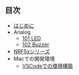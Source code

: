 ## 目次
* [はじめに](README.md)
* Analog
	* [101 LED](./brick_analog/101_brick_analog_led.md)
	* [102 Buzzer](./brick_analog/102_brick_analog_buzzer.md)
* [NRF5xシリーズ](nrf.md)
* Macでの開発環境
	* [VSCodeでの環境構築](./Environment/Mac/VisualStudio.md)